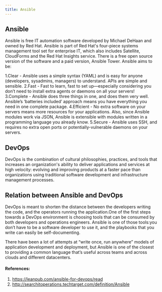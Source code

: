 ```yaml
---
title: Ansible
---
```

## Ansible
Ansible is free IT automation software developed by Michael DeHaan and owned by Red Hat. Ansible is part of Red Hat's four-piece systems management tool set for enterprise IT, which also includes Satellite, CloudForms and the Red Hat Insights service. There is a free open source version of the software and a paid version, Ansible Tower.
Ansible aims to be:

1.Clear - Ansible uses a simple syntax (YAML) and is easy for anyone (developers, sysadmins, managers) to understand. APIs are simple and     sensible.
2.Fast - Fast to learn, fast to set up—especially considering you don’t need to install extra agents or daemons on all your servers!
3.Complete - Ansible does three things in one, and does them very well. Ansible’s ‘batteries included’ approach means you have everything     you need in one complete package.
4.Efficient - No extra software on your servers means more resources for your applications. Also, since Ansible modules work via JSON,       Ansible is extensible with modules written in a programming language you already know.
5.Secure - Ansible uses SSH, and requires no extra open ports or potentially-vulnerable daemons on your servers.

## DevOps
DevOps is the combination of cultural philosophies, practices, and tools that increases an organization's ability to deliver applications and services at high velocity: evolving and improving products at a faster pace than organizations using traditional software development and infrastructure management processes.


## Relation between Ansible and DevOps
 DevOps is meant to shorten the distance between the developers writing the code, and the operators running the application.One of the first steps towards a DevOps environment is choosing tools that can be consumed by both developers and operations engineers. Ansible 
is one of those tools:you don’t have to be a software developer to use it, and the playbooks that you write can easily be self-documenting.

There have been a lot of attempts at “write once, run anywhere” models of application development and deployment, but Ansible is one of the closest to providing a common language that’s useful across teams and across clouds and different datacenters.

#### References:
 1. https://leanpub.com/ansible-for-devops/read
 2. http://searchitoperations.techtarget.com/definition/Ansible


